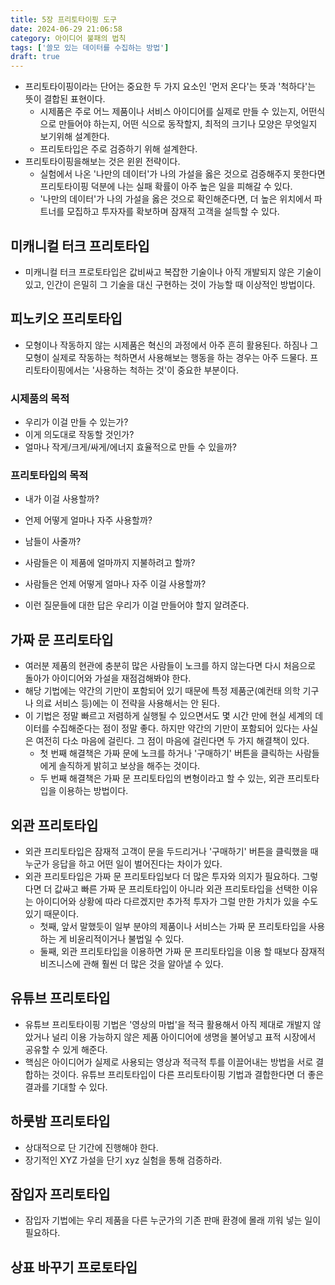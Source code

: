 ```yaml
---
title: 5장 프리토타이핑 도구
date: 2024-06-29 21:06:58
category: 아이디어 불패의 법칙
tags: ['쓸모 있는 데이터를 수집하는 방법']
draft: true
---
```


- 프리토타이핑이라는 단어는 중요한 두 가지 요소인 '먼저 온다'는 뜻과 '척하다'는 뜻이 결합된 표현이다.
  - 시제품은 주로 어느 제품이나 서비스 아이디어를 실제로 만들 수 있는지, 어떤식으로 만들어야 하는지, 어떤 식으로 동작할지, 최적의 크기나 모양은 무엇일지 보기위해 설계한다.
  - 프리토타입은 주로 검증하기 위해 설계한다.
- 프리토타이핑을해보는 것은 윈윈 전략이다.
  - 실험에서 나온 '나만의 데이터'가 나의 가설을 옳은 것으로 검증해주지 못한다면 프리토타이핑 덕분에 나는 실패 확률이 아주 높은 일을 피해갈 수 있다.
  - '나만의 데이터'가 나의 가설을 옳은 것으로 확인해준다면, 더 높은 위치에서 파트너를 모집하고 투자자를 확보하며 잠재적 고객을 설득할 수 있다.

## 미캐니컬 터크 프리토타입

- 미캐니컬 터크 프로토타입은 값비싸고 복잡한 기술이나 아직 개발되지 않은 기술이 있고, 인간이 은밀히 그 기술을 대신 구현하는 것이 가능할 때 이상적인 방법이다.

## 피노키오 프리토타입

- 모형이나 작동하지 않는 시제품은 혁신의 과정에서 아주 흔히 활용된다. 하짐나 그 모형이 실제로 작동하는 척하면서 사용해보는 행동을 하는 경우는 아주 드물다. 프리토타이핑에서는 '사용하는 척하는 것'이 중요한 부분이다.

### 시제품의 목적

- 우리가 이걸 만들 수 있는가?
- 이게 의도대로 작동할 것인가?
- 얼마나 작게/크게/싸게/에너지 효율적으로 만들 수 있을까?

### 프리토타입의 목적

- 내가 이걸 사용할까?
- 언제 어떻게 얼마나 자주 사용할까?
- 남들이 사줄까?
- 사람들은 이 제품에 얼마까지 지불하려고 할까?
- 사람들은 언제 어떻게 얼마나 자주 이걸 사용할까?

- 이런 질문들에 대한 답은 우리가 이걸 만들어야 할지 알려준다.

## 가짜 문 프리토타입

- 여러분 제품의 현관에 충분히 많은 사람들이 노크를 하지 않는다면 다시 처음으로 돌아가 아이디어와 가설을 재점검해봐야 한다.
- 해당 기법에는 약간의 기만이 포함되어 있기 때문에 특정 제품군(예컨태 의학 기구나 의료 서비스 등)에는 이 전략을 사용해서는 안 된다.
- 이 기법은 정말 빠르고 저렴하게 실행될 수 있으면서도 몇 시간 만에 현실 세계의 데이터를 수집해준다는 점이 정말 좋다. 하지만 약간의 기만이 포함되어 있다는 사실은 여전히 다소 마음에 걸린다. 그 점이 마음에 걸린다면 두 가지 해결책이 있다.
  - 첫 번째 해결책은 가짜 문에 노크를 하거나 '구매하기' 버튼을 클릭하는 사람들에게 솔직하게 밝히고 보상을 해주는 것이다.
  - 두 번째 해결책은 가짜 문 프리토타입의 변형이라고 할 수 있는, 외관 프리토타입을 이용하는 방법이다.

## 외관 프리토타입

- 외관 프리토타입은 잠재적 고객이 문을 두드리거나 '구매하기' 버튼을 클릭했을 때 누군가 응답을 하고 어떤 일이 벌어진다는 차이가 있다.
- 외관 프리토타입은 가짜 문 프리토타입보다 더 많은 투자와 의지가 필요하다. 그렇다면 더 값싸고 빠른 가짜 문 프리토타입이 아니라 외관 프리토타입을 선택한 이유는 아이디어와 상황에 따라 다르겠지만 추가적 투자가 그럴 만한 가치가 있을 수도 있기 때문이다.
  - 첫째, 앞서 말했듯이 일부 분야의 제품이나 서비스는 가짜 문 프리토타입을 사용하는 게 비윤리적이거나 불법일 수 있다.
  - 둘째, 외관 프리토타입을 이용하면 가짜 문 프리토타입을 이용 할 때보다 잠재적 비즈니스에 관해 훨씬 더 많은 것을 알아낼 수 있다.

## 유튜브 프리토타입

- 유튜브 프리토타이핑 기법은 '영상의 마법'을 적극 활용해서 아직 제대로 개발지 않았거나 널리 이용 가능하지 않은 제품 아이디어에 생명을 불어넣고 표적 시장에서 공유할 수 있게 해준다.
- 핵심은 아이디어가 실제로 사용되는 영상과 적극적 투를 이끌어내는 방법을 서로 결합하는 것이다. 유튜브 프리토타입이 다른 프리토타이핑 기법과 결합한다면 더 좋은 결과를 기대할 수 있다.

## 하룻밤 프리토타입

- 상대적으로 단 기간에 진행해야 한다.
- 장기적인 XYZ 가설을 단기 xyz 실험을 통해 검증하라.

## 잠입자 프리토타입

- 잠입자 기법에는 우리 제품을 다른 누군가의 기존 판매 환경에 몰래 끼워 넣는 일이 필요하다.

## 상표 바꾸기 프로토타입
